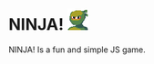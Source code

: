 # NINJA! ![Image](https://github.com/liamschenk/game/blob/main/assets/faceset.png)
NINJA! Is a fun and simple JS game.
